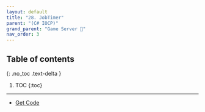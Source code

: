 ```yaml
---
layout: default
title: "28. JobTimer"
parent: "(C# IOCP)"
grand_parent: "Game Server 👾"
nav_order: 3
---
```


## Table of contents
{: .no_toc .text-delta }

1. TOC
{:toc}

---

* [Get Code](https://github.com/EasyCoding-7/CSharp_Windows_GameServer_Tutorial/tree/Tag-41-jobtimer)



